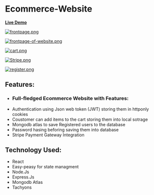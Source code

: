 # Ecommerce-Website
**[Live Demo](https://ecommerce-charanpreet.netlify.app/)**<br>

[![frontpage.png](https://i.postimg.cc/nLn02Hg4/frontpage.png)](https://postimg.cc/hX3LPqSv)

[![frontpage-of-website.png](https://i.postimg.cc/gjnDGSrQ/frontpage-of-website.png)](https://postimg.cc/MfJRDY7m)

[![cart.png](https://i.postimg.cc/L6mLS40f/cart.png)](https://postimg.cc/G9SHJRRh)

[![Stripe.png](https://i.postimg.cc/CKLTJvMd/Stripe.png)](https://postimg.cc/3k6cxFvH)

[![register.png](https://i.postimg.cc/3xgsvBFz/register.png)](https://postimg.cc/21S9pnJx)

## Features:
* ### Full-fledged Ecommerce Website with Features:
* Authentication using Json web token (JWT) storing them in httponly cookies 
* Coustomer can add items to the cart storing them into local sotrage 
* Mongodb atlas to save Registered users to the database
* Password hasing beforing saving them into database
* Stripe Payment Gateway Integration

## Technology Used: 
* React 
* Easy-peasy for state managment
* Node.Js
* Express.Js
* Mongodb Atlas
* Tachyons
